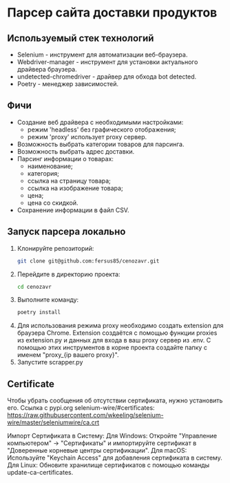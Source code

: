 
# Парсер сайта доставки продуктов 

## Используемый стек технологий
- Selenium - инструмент для автоматизации веб-браузера.
- Webdriver-manager - инструмент для установки актуального драйвера браузера.
- undetected-chromedriver - драйвер для обхода bot detected.
- Poetry - менеджер зависимостей.

## Фичи
- Создание веб драйвера с необходимыми настройками:
    - режим 'headless' без графического отображения;
    - режим 'proxy' использует proxy сервер.
- Возможность выбрать категории товаров для парсинга.
- Возможность выбрать адрес доставки.
- Парсинг информации о товарах:
    - наименование;
    - категория;
    - ссылка на страницу товара;
    - ссылка на изображение товара;
    - цена;
    - цена со скидкой.
- Сохранение информации в файл CSV.

## Запуск парсера локально
1. Клонируйте репозиторий:
    ```bash
    git clone git@github.com:fersus85/cenozavr.git
    ```
2. Перейдите в директорию проекта:
    ```bash
    cd cenozavr
    ```
3. Выполните команду:
    ```bash
    poetry install
    ```
4. Для использования режима proxy необходимо создать extension для браузера Chrome. Extension создаётся с помощью функции proxies из extension.py и данных для входа в ваш proxy сервер из .env. С помощью этих инструментов в корне проекта создайте папку с именем "proxy_{ip вашего proxy}".
5. Запустите scrapper.py

## Certificate
Чтобы убрать сообщения об отсутствии сертификата, нужно установить его.
Ссылка с pypi.org selenium-wire/#certificates:
https://raw.githubusercontent.com/wkeeling/selenium-wire/master/seleniumwire/ca.crt

Импорт Сертификата в Систему:
Для Windows: Откройте "Управление компьютером" -> "Сертификаты" и импортируйте сертификат в "Доверенные корневые центры сертификации".
Для macOS: Используйте "Keychain Access" для добавления сертификата в систему.
Для Linux: Обновите хранилище сертификатов с помощью команды update-ca-certificates.